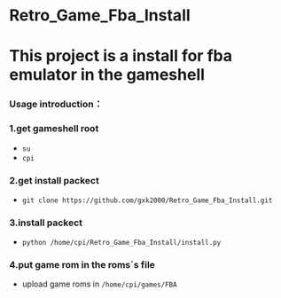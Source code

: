 # Retro_Game_Fba_Install
#
# This project is a install for fba emulator in the gameshell


### Usage introduction：

### 1.get gameshell root
- `su`
- `cpi`


### 2.get install packect
- `git clone https://github.com/gxk2000/Retro_Game_Fba_Install.git`


### 3.install packect
- `python /home/cpi/Retro_Game_Fba_Install/install.py`


### 4.put game rom in the roms`s file
- upload game roms in `/home/cpi/games/FBA`
